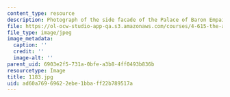 ```yaml
---
content_type: resource
description: Photograph of the side facade of the Palace of Baron Empain.
file: https://ol-ocw-studio-app-qa.s3.amazonaws.com/courses/4-615-the-architecture-of-cairo-spring-2002/ad60a76969622ebe1bbaff22b789517a_1183.jpg
file_type: image/jpeg
image_metadata:
  caption: ''
  credit: ''
  image-alt: ''
parent_uid: 6903e2f5-731a-0bfe-a3b8-4ff0493b836b
resourcetype: Image
title: 1183.jpg
uid: ad60a769-6962-2ebe-1bba-ff22b789517a
---
```

